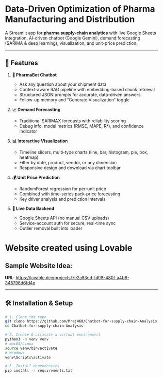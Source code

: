 # Data-Driven Optimization of Pharma Manufacturing and Distribution

A Streamlit app for **pharma supply-chain analytics** with live Google Sheets integration, AI-driven chatbot (Google Gemini), demand forecasting (SARIMA & deep learning), visualization, and unit-price prediction.

---

## 🚀 Features

1. **🤖 PharmaBot Chatbot**  
   - Ask any question about your shipment data  
   - Context-aware RAG pipeline with embedding-based chunk retrieval  
   - Structured JSON prompts for accurate, data-driven answers  
   - Follow-up memory and “Generate Visualization” toggle  

2. **📈 Demand Forecasting**  
   - Traditional SARIMAX forecasts with reliability scoring   
   - Debug info, model metrics (RMSE, MAPE, R²), and confidence indicator  

3. **📊 Interactive Visualization**  
   - Timeline slicers, multi-type charts (line, bar, histogram, pie, box, heatmap)  
   - Filter by date, product, vendor, or any dimension  
   - Responsive design and download via chart toolbar  

4. **💰 Unit Price Prediction**  
   - RandomForest regression for per-unit price  
   - Combined with time-series pack-price forecasting  
   - Key driver analysis and prediction intervals  

5. **🔄 Live Data Backend**  
   - Google Sheets API (no manual CSV uploads)  
   - Service-account auth for secure, real-time sync  
   - Outlier removal built into loader  

# Website created using Lovable 

## Sample Website Idea: 

**URL**: https://lovable.dev/projects/7e2a83ed-fd08-480f-a4b6-345796d6fd4e

---

## 🛠️ Installation & Setup

```bash
# 1. Clone the repo
git clone https://github.com/Praj460/Chatbot-for-supply-chain-Analysis.git
cd Chatbot-for-supply-chain-Analysis

# 2. Create & activate a virtual environment
python3 -m venv venv
# macOS/Linux
source venv/bin/activate
# Windows
venv\Scripts\activate

# 3. Install dependencies
pip install -r requirements.txt




